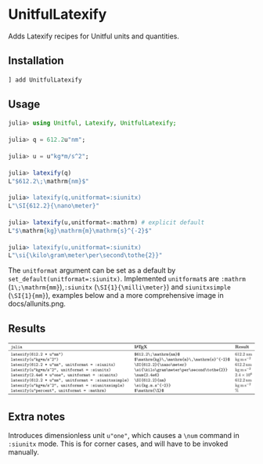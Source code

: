 # UnitfulLatexify
Adds Latexify recipes for Unitful units and quantities.

## Installation
```julia
] add UnitfulLatexify
```

## Usage
```julia
julia> using Unitful, Latexify, UnitfulLatexify;

julia> q = 612.2u"nm";

julia> u = u"kg*m/s^2";

julia> latexify(q)
L"$612.2\;\mathrm{nm}$"

julia> latexify(q,unitformat=:siunitx)
L"\SI{612.2}{\nano\meter}"

julia> latexify(u,unitformat=:mathrm) # explicit default
L"$\mathrm{kg}\mathrm{m}\mathrm{s}^{-2}$"

julia> latexify(u,unitformat=:siunitx)
L"\si{\kilo\gram\meter\per\second\tothe{2}}"
```

The `unitformat` argument can be set as a default by `set_default(unitformat=:siunitx)`. Implemented `unitformat`s are `:mathrm` (`1\;\mathrm{mm}`),`:siunitx` (`\SI{1}{\milli\meter}`) and `siunitxsimple` (`\SI{1}{mm}`), examples below and a more comprehensive image in docs/allunits.png.

## Results
![Results](/docs/examples.png)

## Extra notes
Introduces dimensionless unit `u"one"`, which causes a `\num` command in `:siunitx` mode. This is for corner cases, and will have to be invoked manually.
